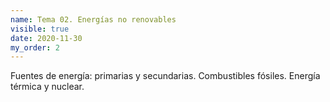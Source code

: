 ```yaml
---
name: Tema 02. Energías no renovables
visible: true
date: 2020-11-30
my_order: 2
---
```


Fuentes de energía: primarias y secundarias. Combustibles fósiles. Energía térmica y nuclear. 
